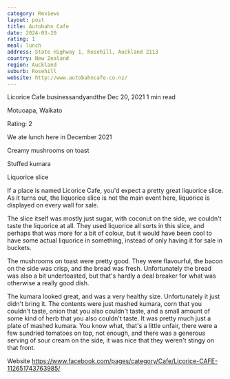 ```yaml
---
category: Reviews
layout: post
title: Autobahn Cafe
date: 2024-03-20
rating: 1
meal: lunch
address: State Highway 1, Rosehill, Auckland 2113
country: New Zealand
region: Auckland
suburb: Rosehill
website: http://www.autobahncafe.co.nz/
---
```

Licorice Cafe
businessandyandthe
Dec 20, 2021
1 min read

Motuoapa, Waikato

Rating: 2

We ate lunch here in December 2021

Creamy mushrooms on toast

Stuffed kumara

Liquorice slice

If a place is named  Licorice Cafe, you'd expect a pretty great liquorice slice. As it turns out, the liquorice slice is not the main event here, liquorice is displayed on every wall for sale.

The slice itself was mostly just sugar, with coconut on the side, we couldn't taste the liquorice at all. They used liquorice all sorts in this slice, and perhaps that was more for a bit of colour, but it would have been cool to have some actual liquorice in something, instead of only having it for sale in buckets.

The mushrooms on toast were pretty good. They were flavourful, the bacon on the side was crisp, and the bread was fresh. Unfortunately the bread was also a bit undertoasted, but that's hardly a deal breaker for what was otherwise a really good dish.

The kumara looked great, and was a very healthy size. Unfortunately it just didn't bring it. The contents were just mashed kumara, corn that you couldn't taste, onion that you also couldn't taste, and a small amount of some kind of herb that you also couldn't taste. It was pretty much just a plate of mashed kumara. You know what, that's a little unfair, there were a few sundried tomatoes on top, not enough, and there was a generous serving of sour cream on the side, it was nice that they weren't stingy on that front. 

Website https://www.facebook.com/pages/category/Cafe/Licorice-CAFE-112651743763985/